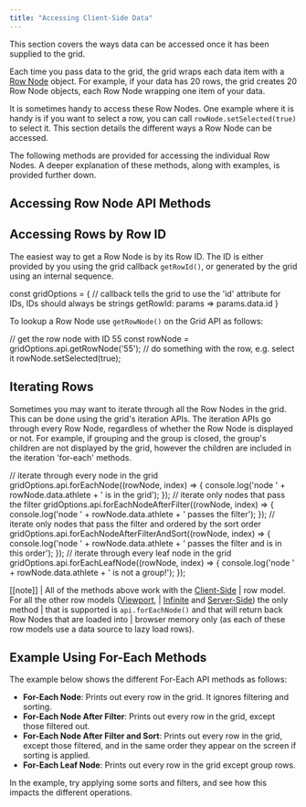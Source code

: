 ```yaml
---
title: "Accessing Client-Side Data"
---
```


This section covers the ways data can be accessed once it has been supplied to the grid.

Each time you pass data to the grid, the grid wraps each data item with a [Row Node](/row-object/) object. For example, if your data has 20 rows, the grid creates 20 Row Node objects, each Row Node wrapping one item of your data.

It is sometimes handy to access these Row Nodes. One example where it is handy is if you want to select a row, you can call `rowNode.setSelected(true)` to select it. This section details the different ways a Row Node can be accessed.

The following methods are provided for accessing the individual Row Nodes. A deeper explanation of these methods, along with examples, is provided further down.

## Accessing Row Node API Methods

<api-documentation source='grid-api/api.json' section="rowNodes"></api-documentation>

## Accessing Rows by Row ID

The easiest way to get a Row Node is by its Row ID. The ID is either provided by you using the grid callback `getRowId()`, or generated by the grid using an internal sequence.

<snippet>
const gridOptions = {
    // callback tells the grid to use the 'id' attribute for IDs, IDs should always be strings
    getRowId: params => params.data.id
}
</snippet>

To lookup a Row Node use `getRowNode()` on the Grid API as follows:

<snippet>
// get the row node with ID 55
const rowNode = gridOptions.api.getRowNode('55');
// do something with the row, e.g. select it
rowNode.setSelected(true);
</snippet>

## Iterating Rows

Sometimes you may want to iterate through all the Row Nodes in the grid. This can be done using the grid's iteration APIs. The iteration APIs go through every Row Node, regardless of whether the Row Node is displayed or not. For example, if grouping and the group is closed, the group's children are not displayed by the grid, however the children are included in the iteration 'for-each' methods.

<snippet>
// iterate through every node in the grid
gridOptions.api.forEachNode((rowNode, index) => {
    console.log('node ' + rowNode.data.athlete + ' is in the grid');
});
// iterate only nodes that pass the filter
gridOptions.api.forEachNodeAfterFilter((rowNode, index) => {
    console.log('node ' + rowNode.data.athlete + ' passes the filter');
});
// iterate only nodes that pass the filter and ordered by the sort order
gridOptions.api.forEachNodeAfterFilterAndSort((rowNode, index) => {
    console.log('node ' + rowNode.data.athlete + ' passes the filter and is in this order');
});
// iterate through every leaf node in the grid
gridOptions.api.forEachLeafNode((rowNode, index) => {
    console.log('node ' + rowNode.data.athlete + ' is not a group!');
});
</snippet>

[[note]]
| All of the methods above work with the [Client-Side](/client-side-model/)
| row model. For all the other row models ([Viewport](/viewport/),
| [Infinite](/infinite-scrolling/) and [Server-Side](/server-side-model/)) the only method
| that is supported is `api.forEachNode()` and that will return back Row Nodes that are loaded into
| browser memory only (as each of these row models use a data source to lazy load rows).

## Example Using For-Each Methods

The example below shows the different For-Each API methods as follows:

- **For-Each Node**: Prints out every row in the grid. It ignores filtering and sorting.
- **For-Each Node After Filter**: Prints out every row in the grid, except those filtered out.
- **For-Each Node After Filter and Sort**: Prints out every row in the grid, except those filtered,
  and in the same order they appear on the screen if sorting is applied.
- **For-Each Leaf Node**: Prints out every row in the grid except group rows.

In the example, try applying some sorts and filters, and see how this impacts the different operations.

<grid-example title='Using For-Each' name='using-for-each' type='generated' options='{ "enterprise": true, "modules": ["clientside",  "menu", "setfilter", "rowgrouping"], "exampleHeight": 590 }'></grid-example>
